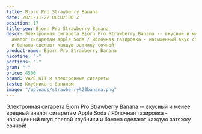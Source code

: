 ```yaml
---
title: Bjorn Pro Strawberry Banana
date: 2021-11-22 06:02:00 Z
position: 17
title-seo: Bjorn Pro Strawberry Banana
descr: Электронная сигарета Bjorn Pro Strawberry Banana -- вкусный и менее вредный
  аналог сигаретам Apple Soda / Яблочная газировка - насыщенный вкус спелой клубники
  и банана сделают каждую затяжку сочной!
product-name: Bjorn Pro Strawberry Banana
nicotine: "-"
portions: "-"
gram: "-"
price: 4500
brand: VAPE KIT и электронные сигареты
taste: Клубника с бананом
image: "/uploads/strawberry%20banana.png"
---
```


Электронная сигарета Bjorn Pro Strawberry Banana -- вкусный и менее вредный аналог сигаретам Apple Soda / Яблочная газировка - насыщенный вкус спелой клубники и банана сделают каждую затяжку сочной!